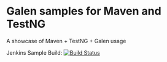# Galen samples for Maven and TestNG

A showcase of Maven + TestNG + Galen usage

Jenkins Sample Build: [![Build Status](https://server.holisticon.de/jenkins/buildStatus/icon?job=Galen_sample_TestNG)](https://server.holisticon.de/jenkins/view/Demos/job/Galen_sample_TestNG/)
